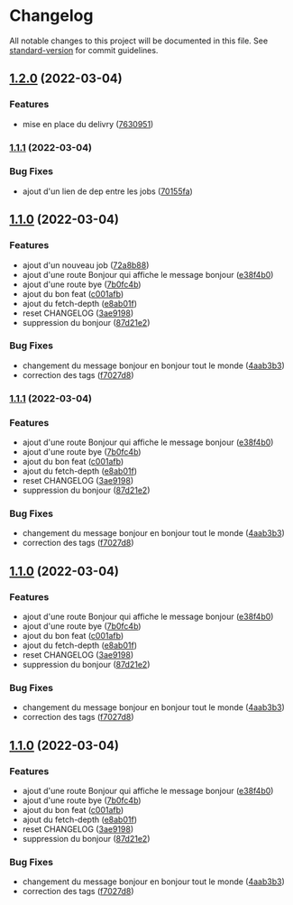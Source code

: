 # Changelog

All notable changes to this project will be documented in this file. See [standard-version](https://github.com/conventional-changelog/standard-version) for commit guidelines.

## [1.2.0](https://github.com/kilrasemifir/devops-cd/compare/v1.1.1...v1.2.0) (2022-03-04)


### Features

* mise en place du delivry ([7630951](https://github.com/kilrasemifir/devops-cd/commit/7630951f6225b8fe83a46c8c04a314f536130b99))

### [1.1.1](https://github.com/kilrasemifir/devops-cd/compare/v1.1.0...v1.1.1) (2022-03-04)


### Bug Fixes

* ajout d'un lien de dep entre les jobs ([70155fa](https://github.com/kilrasemifir/devops-cd/commit/70155fa2139eda666e9c91e28d76206739624252))

## [1.1.0](https://github.com/kilrasemifir/devops-cd/compare/v1.0.1...v1.1.0) (2022-03-04)


### Features

* ajout d'un nouveau job ([72a8b88](https://github.com/kilrasemifir/devops-cd/commit/72a8b8860a785752c26efe6a8d07c3bb642aefb9))
* ajout d'une route Bonjour qui affiche le message bonjour ([e38f4b0](https://github.com/kilrasemifir/devops-cd/commit/e38f4b01678c0e2bdbd9493961829b7bf67f208f))
* ajout d'une route bye ([7b0fc4b](https://github.com/kilrasemifir/devops-cd/commit/7b0fc4b27372ac9d775c21b374eb41c73430caa4))
* ajout du bon feat ([c001afb](https://github.com/kilrasemifir/devops-cd/commit/c001afbfa86d38ce56af506e8128ad5a21b05d7b))
* ajout du fetch-depth ([e8ab01f](https://github.com/kilrasemifir/devops-cd/commit/e8ab01f575fba429507620ee71c0b597271a6391))
* reset CHANGELOG ([3ae9198](https://github.com/kilrasemifir/devops-cd/commit/3ae9198e975aa3895daa4f36a6c5e6afe8d8bba8))
* suppression du bonjour ([87d21e2](https://github.com/kilrasemifir/devops-cd/commit/87d21e2ae536908eb405d31006c605d821b3c05a))


### Bug Fixes

* changement du message bonjour en bonjour tout le monde ([4aab3b3](https://github.com/kilrasemifir/devops-cd/commit/4aab3b337a536c41f92e9dfc1444e968213e5d32))
* correction des tags ([f7027d8](https://github.com/kilrasemifir/devops-cd/commit/f7027d87c23d71885facf61caf4e0b56ede08d11))

### [1.1.1](https://github.com/kilrasemifir/devops-cd/compare/v1.0.1...v1.1.1) (2022-03-04)


### Features

* ajout d'une route Bonjour qui affiche le message bonjour ([e38f4b0](https://github.com/kilrasemifir/devops-cd/commit/e38f4b01678c0e2bdbd9493961829b7bf67f208f))
* ajout d'une route bye ([7b0fc4b](https://github.com/kilrasemifir/devops-cd/commit/7b0fc4b27372ac9d775c21b374eb41c73430caa4))
* ajout du bon feat ([c001afb](https://github.com/kilrasemifir/devops-cd/commit/c001afbfa86d38ce56af506e8128ad5a21b05d7b))
* ajout du fetch-depth ([e8ab01f](https://github.com/kilrasemifir/devops-cd/commit/e8ab01f575fba429507620ee71c0b597271a6391))
* reset CHANGELOG ([3ae9198](https://github.com/kilrasemifir/devops-cd/commit/3ae9198e975aa3895daa4f36a6c5e6afe8d8bba8))
* suppression du bonjour ([87d21e2](https://github.com/kilrasemifir/devops-cd/commit/87d21e2ae536908eb405d31006c605d821b3c05a))


### Bug Fixes

* changement du message bonjour en bonjour tout le monde ([4aab3b3](https://github.com/kilrasemifir/devops-cd/commit/4aab3b337a536c41f92e9dfc1444e968213e5d32))
* correction des tags ([f7027d8](https://github.com/kilrasemifir/devops-cd/commit/f7027d87c23d71885facf61caf4e0b56ede08d11))

## [1.1.0](https://github.com/kilrasemifir/devops-cd/compare/v1.0.1...v1.1.0) (2022-03-04)


### Features

* ajout d'une route Bonjour qui affiche le message bonjour ([e38f4b0](https://github.com/kilrasemifir/devops-cd/commit/e38f4b01678c0e2bdbd9493961829b7bf67f208f))
* ajout d'une route bye ([7b0fc4b](https://github.com/kilrasemifir/devops-cd/commit/7b0fc4b27372ac9d775c21b374eb41c73430caa4))
* ajout du bon feat ([c001afb](https://github.com/kilrasemifir/devops-cd/commit/c001afbfa86d38ce56af506e8128ad5a21b05d7b))
* ajout du fetch-depth ([e8ab01f](https://github.com/kilrasemifir/devops-cd/commit/e8ab01f575fba429507620ee71c0b597271a6391))
* reset CHANGELOG ([3ae9198](https://github.com/kilrasemifir/devops-cd/commit/3ae9198e975aa3895daa4f36a6c5e6afe8d8bba8))
* suppression du bonjour ([87d21e2](https://github.com/kilrasemifir/devops-cd/commit/87d21e2ae536908eb405d31006c605d821b3c05a))


### Bug Fixes

* changement du message bonjour en bonjour tout le monde ([4aab3b3](https://github.com/kilrasemifir/devops-cd/commit/4aab3b337a536c41f92e9dfc1444e968213e5d32))
* correction des tags ([f7027d8](https://github.com/kilrasemifir/devops-cd/commit/f7027d87c23d71885facf61caf4e0b56ede08d11))

## [1.1.0](https://github.com/kilrasemifir/devops-cd/compare/v1.0.1...v1.1.0) (2022-03-04)


### Features

* ajout d'une route Bonjour qui affiche le message bonjour ([e38f4b0](https://github.com/kilrasemifir/devops-cd/commit/e38f4b01678c0e2bdbd9493961829b7bf67f208f))
* ajout d'une route bye ([7b0fc4b](https://github.com/kilrasemifir/devops-cd/commit/7b0fc4b27372ac9d775c21b374eb41c73430caa4))
* ajout du bon feat ([c001afb](https://github.com/kilrasemifir/devops-cd/commit/c001afbfa86d38ce56af506e8128ad5a21b05d7b))
* ajout du fetch-depth ([e8ab01f](https://github.com/kilrasemifir/devops-cd/commit/e8ab01f575fba429507620ee71c0b597271a6391))
* reset CHANGELOG ([3ae9198](https://github.com/kilrasemifir/devops-cd/commit/3ae9198e975aa3895daa4f36a6c5e6afe8d8bba8))
* suppression du bonjour ([87d21e2](https://github.com/kilrasemifir/devops-cd/commit/87d21e2ae536908eb405d31006c605d821b3c05a))


### Bug Fixes

* changement du message bonjour en bonjour tout le monde ([4aab3b3](https://github.com/kilrasemifir/devops-cd/commit/4aab3b337a536c41f92e9dfc1444e968213e5d32))
* correction des tags ([f7027d8](https://github.com/kilrasemifir/devops-cd/commit/f7027d87c23d71885facf61caf4e0b56ede08d11))
